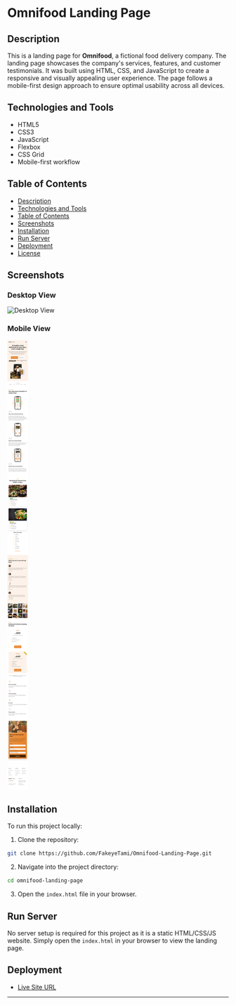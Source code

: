 # Omnifood Landing Page

## Description

This is a landing page for **Omnifood**, a fictional food delivery company. The landing page showcases the company's services, features, and customer testimonials. It was built using HTML, CSS, and JavaScript to create a responsive and visually appealing user experience. The page follows a mobile-first design approach to ensure optimal usability across all devices.

## Technologies and Tools

-   HTML5
-   CSS3
-   JavaScript
-   Flexbox
-   CSS Grid
-   Mobile-first workflow

## Table of Contents

-   [Description](#description)
-   [Technologies and Tools](#technologies-and-tools)
-   [Table of Contents](#table-of-contents)
-   [Screenshots](#screenshots)
-   [Installation](#installation)
-   [Run Server](#run-server)
-   [Deployment](#deployment)
-   [License](#license)

## Screenshots

### Desktop View

![Desktop View](./img/preview/desktop-screenshot.jpg)

### Mobile View

![Mobile View](./img/preview/mobile-screenshot.jpg)

## Installation

To run this project locally:

1. Clone the repository:

```bash
git clone https://github.com/FakeyeTami/Omnifood-Landing-Page.git
```

2. Navigate into the project directory:

```bash
cd omnifood-landing-page
```

3. Open the `index.html` file in your browser.

## Run Server

No server setup is required for this project as it is a static HTML/CSS/JS website. Simply open the `index.html` in your browser to view the landing page.

## Deployment

-   [Live Site URL](https://fakeyeT.github.io/Omnifood/)

---
